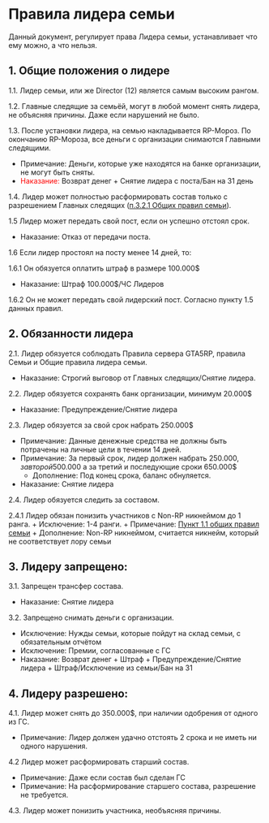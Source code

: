 # Правила лидера семьи

Данный документ, регулирует права Лидера семьи, устанавливает что ему можно, а что нельзя.

## 1. Общие положения о лидере
1.1. Лидер семьи, или же Director (12) является самым высоким рангом. 

1.2. Главные следящие за семьёй, могут в любой момент снять лидера, не объясняя причины. Даже если нарушений не было.

1.3. После установки лидера, на семью накладывается RP-Мороз. По окончанию RP-Мороза, все деньги с организации снимаются Главными следящими.
  + Примечание: Деньги, которые уже находятся на банке организации, не могут быть сняты. 
  + <font color="#ff0303">Наказание:</font> Возврат денег + Снятие лидера с поста/Бан на 31 день

1.4. Лидер может полностью расформировать состав только с разрешением Главных следящих ([п.3.2.1 Общих правил семьи](https://github.com/AlgorithmLX/MoneyDB/blob/main/rules/main_rules.md#3-%D0%B3%D0%BB%D0%B0%D0%B2%D0%BD%D1%8B%D0%B5-%D1%81%D0%BB%D0%B5%D0%B4%D1%8F%D1%89%D0%B8%D0%B5-%D1%81%D0%B5%D0%BC%D1%8C%D0%B8)).

1.5 Лидер может передать свой пост, если он успешно отстоял срок.
  + Наказание: Отказ от передачи поста.

1.6 Если лидер простоял на посту менее 14 дней, то:

1.6.1 Он обязуется оплатить штраф в размере 100.000$ 
  + Наказание: Штраф 100.000$/ЧС Лидеров

1.6.2 Он не может передать свой лидерский пост. Согласно пункту 1.5 данных правил.

## 2. Обязанности лидера

2.1. Лидер обязуется соблюдать Правила сервера GTA5RP, правила Семьи и Общие правила лидера семьи.
  + Наказание: Строгий выговор от Главных следящих/Снятие лидера.

2.2. Лидер обязуется сохранять банк организации, минимум 20.000$
  + Наказание: Предупреждение/Снятие лидера

2.3. Лидер обязуется за свой срок набрать 250.000$
  + Примечание: Данные денежные средства не должны быть потрачены на личные цели в течении 14 дней.
  + Примечание: За первый срок, лидер должен набрать 250.000$, за второй 500.000$ а за третий и последующие сроки 650.000$
    + Дополнение: Под конец срока, баланс обнуляется. 
  + Наказание: Снятие лидера

2.4. Лидер обязуется следить за составом.

2.4.1 Лидер обязан понизить участников с Non-RP никнеймом до 1 ранга.
    + Исключение: 1-4 ранги.
    + Примечание: [Пункт 1.1 общих правил семьи](https://github.com/AlgorithmLX/MoneyDB/blob/main/rules/main_rules.md#1-%D0%BE%D0%B1%D1%89%D0%B8%D0%B5-%D0%BF%D0%BE%D0%BB%D0%BE%D0%B6%D0%B5%D0%BD%D0%B8%D0%B5-%D1%81%D0%B5%D0%BC%D1%8C%D0%B8)
    + Дополнение: Non-RP никнеймом, считается никнейм, который не соответствует лору семьи 

## 3. Лидеру запрещено:

3.1. Запрещен трансфер состава.
  + Наказание: Снятие лидера

3.2. Запрещено снимать деньги с организации.
  + Исключение: Нужды семьи, которые пойдут на склад семьи, с обязательным отчётом
  + Исключение: Премии, согласованные с ГС
  + Наказание: Возврат денег + Штраф + Предупреждение/Снятие лидера + Штраф/Исключение из семьи/Бан на 31

## 4. Лидеру разрешено:
4.1. Лидер может снять до 350.000$, при наличии одобрения от одного из ГС.
  + Примечание: Лидер должен удачно отстоять 2 срока и не иметь ни одного нарушения.

4.2 Лидер может расформировать старший состав.
  + Примечание: Даже если состав был сделан ГС
  + Примечание: На расформирование старшего состава, разрешение не требуется.

4.3. Лидер может понизить участника, необъясняя причины.
